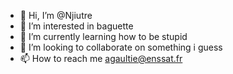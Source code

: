 - 👋 Hi, I’m @Njiutre
- 👀 I’m interested in baguette
- 🌱 I’m currently learning how to be stupid
- 💞️ I’m looking to collaborate on something i guess
- 📫 How to reach me agaultie@enssat.fr

<!---
Njiutre/Njiutre is a ✨ special ✨ repository because its `README.md` (this file) appears on your GitHub profile.
You can click the Preview link to take a look at your changes.
--->
